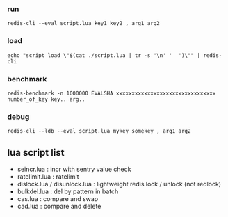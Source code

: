 
### run
```
redis-cli --eval script.lua key1 key2 , arg1 arg2
```

### load
```
echo "script load \"$(cat ./script.lua | tr -s '\n' '  ')\"" | redis-cli
```

### benchmark
```
redis-benchmark -n 1000000 EVALSHA xxxxxxxxxxxxxxxxxxxxxxxxxxxxxxxx number_of_key key.. arg..
```

### debug
```
redis-cli --ldb --eval script.lua mykey somekey , arg1 arg2
```

## lua script list
* seincr.lua : incr with sentry value check
* ratelimit.lua : ratelimit
* dislock.lua / disunlock.lua : lightweight redis lock / unlock (not redlock)
* bulkdel.lua : del by pattern in batch
* cas.lua : compare and swap
* cad.lua : compare and delete 
